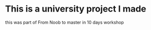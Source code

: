 
# This is a university project I made
this was part of From Noob to master in 10 days workshop





